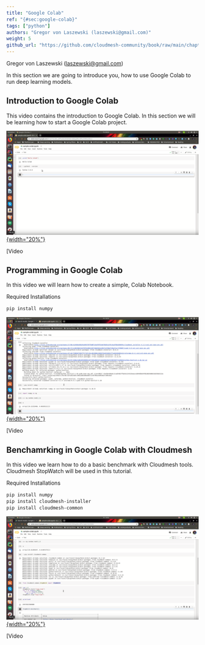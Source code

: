 ```yaml
---
title: "Google Colab"
ref: "{#sec:google-colab}"
tags: ["python"]
authors: "Gregor von Laszewski (laszewski@gmail.com)"
weight: 5
github_url: "https://github.com/cloudmesh-community/book/raw/main/chapters/prg/python/google-colab/python-google-colab.md"
---
```


Gregor von Laszewski (laszewski@gmail.com)



In this section we are going to introduce you, how to use Google Colab
to run deep learning models.

## Introduction to Google Colab

This video contains the introduction to Google Colab. In this section we
will be learning how to start a Google Colab project.

[![Video](https://github.com/cloudmesh-community/book/raw/main/chapters/prg/python/google-colab/images/colab-1.png){width="20%"}](https://drive.google.com/file/d/1vz2_VaXCAae-9luzcrIuP_ugMmKJIy7w/view?usp=sharing)

[Video

## Programming in Google Colab

In this video we will learn how to create a simple, Colab Notebook.

Required Installations

``` bash
pip install numpy
```

[![Video](https://github.com/cloudmesh-community/book/raw/main/chapters/prg/python/google-colab/images/colab-2.png){width="20%"}](https://drive.google.com/file/d/18mGVxgydx1TDdb4AYD8qb1To8rkSLS-H/view?usp=sharing)

[Video

## Benchamrking in Google Colab with Cloudmesh

In this video we learn how to do a basic benchmark with Cloudmesh tools.
Cloudmesh StopWatch will be used in this tutorial.

Required Installations

``` bash
pip install numpy
pip install cloudmesh-installer
pip install cloudmesh-common
```

[![Video](https://github.com/cloudmesh-community/book/raw/main/chapters/prg/python/google-colab/images/colab-3.png){width="20%"}](https://drive.google.com/file/d/1Ujs0XjzCTwZgmx-ADM5zx9cS5iplXfIu/view?usp=sharing)

[Video